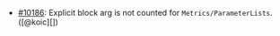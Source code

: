 * [#10186](https://github.com/rubocop/rubocop/issues/10186): Explicit block arg is not counted for `Metrics/ParameterLists`. ([@koic][])
